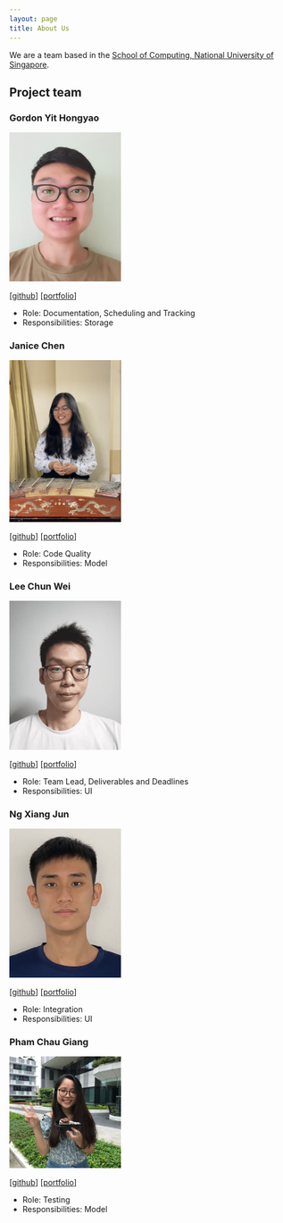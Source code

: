 ```yaml
---
layout: page
title: About Us
---
```


We are a team based in the [School of Computing, National University of Singapore](http://www.comp.nus.edu.sg).

## Project team

### Gordon Yit Hongyao

<img src="images/gordon25.png" width="200px">

[[github](http://github.com/gordon25)]
[[portfolio](team/gordon25.md)]

* Role: Documentation, Scheduling and Tracking
* Responsibilities: Storage


### Janice Chen

<img src="images/janjanchen.png" width="200px">

[[github](http://github.com/janjanchen)]
[[portfolio](team/janjanchen.md)]

* Role: Code Quality
* Responsibilities: Model


### Lee Chun Wei

<img src="images/chunweii.png" width="200px">

[[github](http://github.com/chunweii)]
[[portfolio](team/chunweii.md)]

* Role: Team Lead, Deliverables and Deadlines
* Responsibilities: UI

### Ng Xiang Jun

<img src="images/xiangjunn.png" width="200px">

[[github](http://github.com/xiangjunn)]
[[portfolio](team/xiangjunn.md)]

* Role: Integration
* Responsibilities: UI

### Pham Chau Giang

<img src="images/giang.png" width="200px">

[[github](http://github.com/pcgiang)]
[[portfolio](team/pcgiang.md)]

* Role: Testing
* Responsibilities: Model
